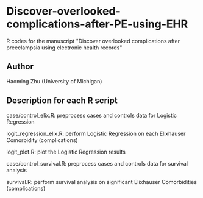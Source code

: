 # Discover-overlooked-complications-after-PE-using-EHR
R codes for the manuscript "Discover overlooked complications after preeclampsia using electronic health records"

## Author
Haoming Zhu (University of Michigan)

## Description for each R script
case/control_elix.R: preprocess cases and controls  data for Logistic Regression

logit_regression_elix.R: perform Logistic Regression on each Elixhauser Comorbidity (complications)

logit_plot.R: plot the Logistic Regression results

case/control_survival.R: preprocess cases and controls  data for survival analysis

survival.R: perform survival analysis on significant Elixhauser Comorbidities (complications)
